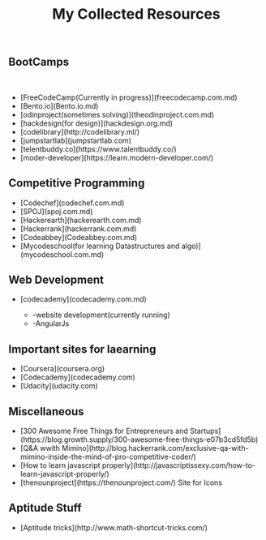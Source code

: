 <html>
  <body>
    <h1><center>My Collected Resources</center></h2><br/>
    <h2>BootCamps</h2><br/>
    <ul>
      <li>[FreeCodeCamp(Currently in progress)](freecodecamp.com.md)</li>
      <li>[Bento.io](Bento.io.md)</li>
      <li>[odinproject(sometimes solving)](theodinproject.com.md)</li>
      <li>[hackdesign(for design)](hackdesign.org.md)</li>
      <li>[codelibrary](http://codelibrary.ml/)</li>
      <li>[jumpstartlab](jumpstartlab.com)</li>
      <li>[telentbuddy.co](https://www.talentbuddy.co/)</li>
      <li>[moder-developer](https://learn.modern-developer.com/)</li>
    </ul> 
    <h2>Competitive Programming</h2>
    <ul>
      <li>[Codechef](codechef.com.md)</li>
      <li>[SPOJ](spoj.com.md)</li>
      <li>[Hackerearth](hackerearth.com.md)</li>
      <li>[Hackerrank](hackerrank.com.md)</li>
      <li>[Codeabbey](Codeabbey.com.md)</li>
      <li>[Mycodeschool(for learning Datastructures and algo)](mycodeschool.com.md)</li>
    </ul>
    <h2>Web Development</h2>
    <ul>
      <li>[codecademy](codecademy.com.md)</li>
        <ul>
          <li>-website development(currently running)</li>
          <li>-AngularJs</li>
        </ul>
    </ul>
    <h2>Important sites for laearning</h2>
    <ul>
      <li>[Coursera](coursera.org)</li>
      <li>[Codecademy](codecademy.com)</li>
      <li>[Udacity](udacity.com)</li>
    </ul>
    <h2>Miscellaneous</h2>
    <ul>
      <li>[300 Awesome Free Things for Entrepreneurs and             Startups](https://blog.growth.supply/300-awesome-free-things-e07b3cd5fd5b)</li>
      <li> [Q&A wwith Mimino](http://blog.hackerrank.com/exclusive-qa-with-mimino-inside-the-mind-of-pro-competitive-coder/)</li>
      <li>[How to learn javascript properly](http://javascriptissexy.com/how-to-learn-javascript-properly/)</li>
      <li>[thenounproject](https://thenounproject.com/) Site for Icons</li>
    </ul>
    <h2>Aptitude Stuff</h2>
    <ul>
      <li>[Aptitude tricks](http://www.math-shortcut-tricks.com/)</li>
    </ul>
  </body>
</html>
